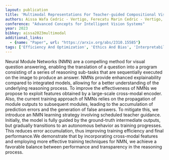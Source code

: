 ```yaml
---
layout: publication
title: 'Multimodal Representations For Teacher-guided Compositional Visual Reasoning'
authors: Aissa Wafa Cedric - Vertigo, Ferecatu Marin Cedric - Vertigo, Crucianu Michel Cedric - Vertigo
conference: "Advanced Concepts for Intelligent Vision Systems"
year: 2023
bibkey: aissa2023multimodal
additional_links:
  - {name: "Paper", url: "https://arxiv.org/abs/2310.15585"}
tags: ['Efficiency And Optimization', 'Ethics And Bias', 'Interpretability And Explainability', 'Multimodal Models', 'Reinforcement Learning', 'Training Techniques']
---
```

Neural Module Networks (NMN) are a compelling method for visual question
answering, enabling the translation of a question into a program consisting of
a series of reasoning sub-tasks that are sequentially executed on the image to
produce an answer. NMNs provide enhanced explainability compared to integrated
models, allowing for a better understanding of the underlying reasoning
process. To improve the effectiveness of NMNs we propose to exploit features
obtained by a large-scale cross-modal encoder. Also, the current training
approach of NMNs relies on the propagation of module outputs to subsequent
modules, leading to the accumulation of prediction errors and the generation of
false answers. To mitigate this, we introduce an NMN learning strategy
involving scheduled teacher guidance. Initially, the model is fully guided by
the ground-truth intermediate outputs, but gradually transitions to an
autonomous behavior as training progresses. This reduces error accumulation,
thus improving training efficiency and final performance.We demonstrate that by
incorporating cross-modal features and employing more effective training
techniques for NMN, we achieve a favorable balance between performance and
transparency in the reasoning process.
